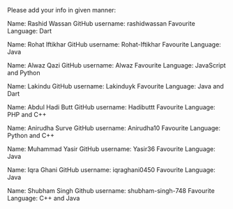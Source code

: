 Please add your info in given manner:

Name: Rashid Wassan
GitHub username: rashidwassan
Favourite Language: Dart

Name: Rohat Iftikhar
GitHub username: Rohat-Iftikhar
Favourite Language: Java

Name: Alwaz Qazi
GitHub username: Alwaz
Favourite Language: JavaScript and Python

Name: Lakindu 
GitHub username: Lakinduyk
Favourite Language: Java and Dart

Name: Abdul Hadi Butt
GitHub username: Hadibuttt
Favourite Language: PHP and C++

Name: Anirudha Surve
GitHub username: Anirudha10
Favourite Language: Python and C++

Name: Muhammad Yasir
GitHub username: Yasir36
Favourite Language: Java

Name: Iqra Ghani
GitHub username: iqraghani0450
Favourite Language: Java

Name: Shubham Singh
Github username: shubham-singh-748
Favourite Language: C++ and Java
